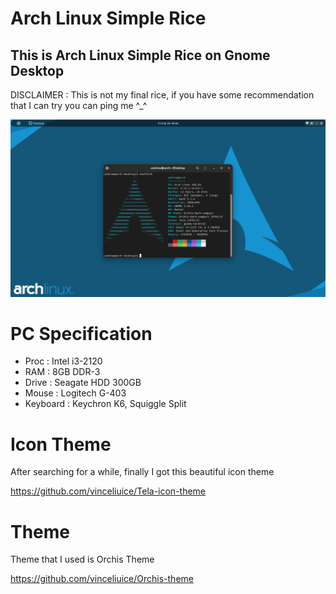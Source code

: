 # Arch Linux Simple Rice

## This is Arch Linux Simple Rice on Gnome Desktop
DISCLAIMER : This is not my final rice, if you have some recommendation that I can try you can ping me ^_^

![neofetch](img/neofetch.png)


# PC Specification

-   Proc : Intel i3-2120
-   RAM : 8GB DDR-3
-   Drive : Seagate HDD 300GB
-   Mouse : Logitech G-403
-   Keyboard : Keychron K6, Squiggle Split


# Icon Theme

After searching for a while, finally I got this beautiful icon theme

https://github.com/vinceliuice/Tela-icon-theme


# Theme

Theme that I used is Orchis Theme

https://github.com/vinceliuice/Orchis-theme

